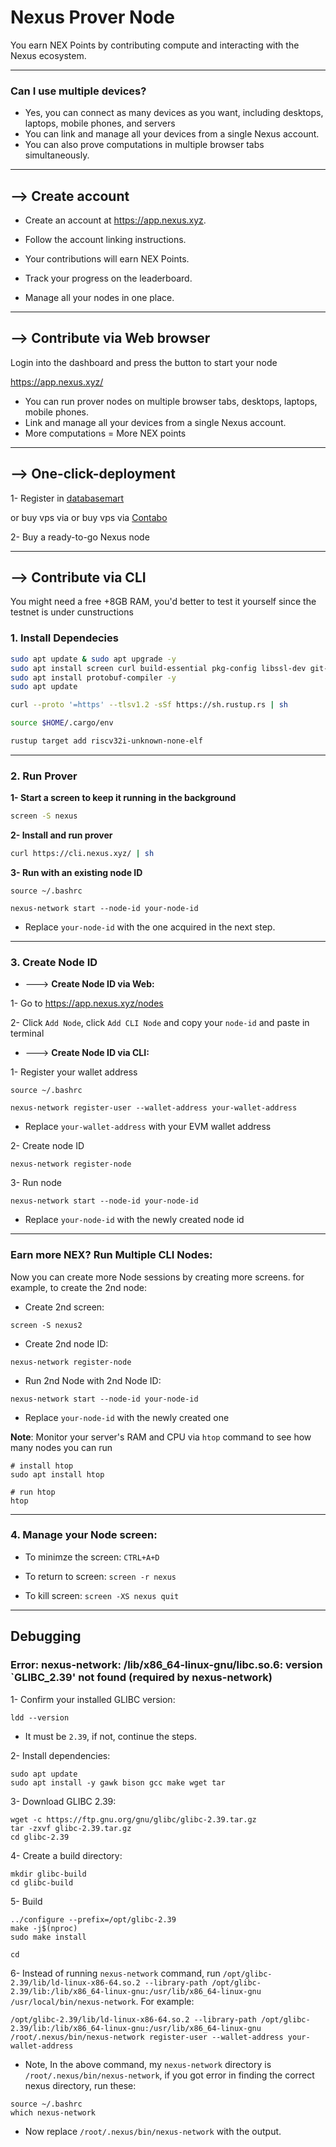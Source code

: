 # Nexus Prover Node
You earn NEX Points by contributing compute and interacting with the Nexus ecosystem.

---

### Can I use multiple devices?
* Yes, you can connect as many devices as you want, including desktops, laptops, mobile phones, and servers
* You can link and manage all your devices from a single Nexus account.
* You can also prove computations in multiple browser tabs simultaneously.

---

## --> Create account
* Create an account at https://app.nexus.xyz.

* Follow the account linking instructions.

* Your contributions will earn NEX Points.

* Track your progress on the leaderboard.

* Manage all your nodes in one place.

---

## --> Contribute via Web browser
Login into the dashboard and press the button to start your node

https://app.nexus.xyz/

- You can run prover nodes on multiple browser tabs, desktops, laptops, mobile phones.
- Link and manage all your devices from a single Nexus account.
- More computations = More NEX points

---

## --> One-click-deployment 
1- Register in [databasemart](https://www.databasemart.com/?aff_id=fd547bb607b1462d99962f0763ee52d8)

or buy vps via or buy vps via  [Contabo](https://www.databasemart.com/?aff_id=fd547bb607b1462d99962f0763ee52d8)

2- Buy a ready-to-go Nexus node

---

## --> Contribute via CLI
You might need a free +8GB RAM, you'd better to test it yourself since the testnet is under cunstructions
### 1. Install Dependecies
```bash
sudo apt update & sudo apt upgrade -y
sudo apt install screen curl build-essential pkg-config libssl-dev git-all -y
sudo apt install protobuf-compiler -y
sudo apt update
```
```bash
curl --proto '=https' --tlsv1.2 -sSf https://sh.rustup.rs | sh
```
```bash
source $HOME/.cargo/env
```
```bash
rustup target add riscv32i-unknown-none-elf
```

---

### 2. Run Prover
**1- Start a screen to keep it running in the background**
```bash
screen -S nexus
```
**2- Install and run prover**
```bash
curl https://cli.nexus.xyz/ | sh
```

**3- Run with an existing node ID**

```
source ~/.bashrc

nexus-network start --node-id your-node-id
```
* Replace `your-node-id` with the one acquired in the next step.

---

### 3. Create Node ID
* ---> **Create Node ID via Web:**

1- Go to https://app.nexus.xyz/nodes

2- Click `Add Node`, click `Add CLI Node` and copy your `node-id` and paste in terminal

* ---> **Create Node ID via CLI:**

1- Register your wallet address
```
source ~/.bashrc

nexus-network register-user --wallet-address your-wallet-address
```
* Replace `your-wallet-address` with your EVM wallet address

2- Create node ID
```
nexus-network register-node
```

3- Run node
```
nexus-network start --node-id your-node-id
```
* Replace `your-node-id` with the newly created node id

---

### Earn more NEX? Run Multiple CLI Nodes:
Now you can create more Node sessions by creating more screens. for example, to create the 2nd node:
* Create 2nd screen:
```
screen -S nexus2
```

* Create 2nd node ID:
```
nexus-network register-node
```

* Run 2nd Node with 2nd Node ID:
```
nexus-network start --node-id your-node-id
```
* Replace `your-node-id` with the newly created one

**Note**: Monitor your server's RAM and CPU via `htop` command to see how many nodes you can run
```console
# install htop
sudo apt install htop

# run htop
htop
```

---

### 4. Manage your Node screen:
* To minimze the screen: `CTRL+A+D`

* To return to screen: `screen -r nexus`

* To kill screen: `screen -XS nexus quit`

---

## Debugging
### Error: nexus-network: /lib/x86_64-linux-gnu/libc.so.6: version `GLIBC_2.39' not found (required by nexus-network)
1- Confirm your installed GLIBC version:
```
ldd --version
```
* It must be `2.39`, if not, continue the steps.

2- Install dependencies:
```
sudo apt update
sudo apt install -y gawk bison gcc make wget tar
```

3- Download GLIBC 2.39:
```
wget -c https://ftp.gnu.org/gnu/glibc/glibc-2.39.tar.gz
tar -zxvf glibc-2.39.tar.gz
cd glibc-2.39
```

4- Create a build directory:
```
mkdir glibc-build
cd glibc-build
```

5- Build
```
../configure --prefix=/opt/glibc-2.39
make -j$(nproc)
sudo make install
```
```
cd
```

6- Instead of running `nexus-network` command, run `/opt/glibc-2.39/lib/ld-linux-x86-64.so.2 --library-path /opt/glibc-2.39/lib:/lib/x86_64-linux-gnu:/usr/lib/x86_64-linux-gnu /usr/local/bin/nexus-network`. For example: 
```
/opt/glibc-2.39/lib/ld-linux-x86-64.so.2 --library-path /opt/glibc-2.39/lib:/lib/x86_64-linux-gnu:/usr/lib/x86_64-linux-gnu /root/.nexus/bin/nexus-network register-user --wallet-address your-wallet-address
```
*  Note, In the above command, my `nexus-network` directory is `/root/.nexus/bin/nexus-network`, if you got error in finding the correct nexus directory, run these:
```
source ~/.bashrc
which nexus-network
```
* Now replace `/root/.nexus/bin/nexus-network` with the output.

